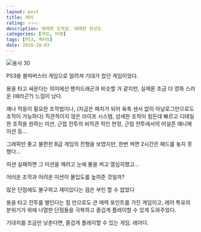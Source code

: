 ```yaml
---
layout: post
title: 레어
rating: ⭐️⭐️⭐️☆
description: 애매한 조작감, 애매한 완성도
categories: [게임, 비행]
tags: [PS3, 팩터5]
date: 2010-10-03
---
```


![용사 30](../../review/img/2010/lair.jpg)

PS3용 블럭버스터 게임으로 알려져 기대가 컸던 게임이었다.

용을 타고 싸운다는 의미에선 팬저드래군과 비슷할 거 같지만, 실제론 조금 더 영화 스러운 (에라곤?) 느낌이 났다.

꽤나 적응이 필요한 조작법이나, (지금은 패치가 되어 육축 센서 없이 아날로그만으로도 조작이 가능하다) 직관적이지 않은 라이프 시스템, 섬세한 조작이 힘든데 빠르고 디테일한 조작을 원하는 미션, 근접 전투의 비직관 적인 판정, 근접 전투에서의 어설픈 애니메이션 등...

그래픽만 좋고 불편한 B급 게임의 전형을 보였지만, 한번 켜면 2시간은 패드를 놓지 못했다...

미션 실패하면 그 미션을 깨려고 눈에 불을 켜고 열심히했고...

어러운 조작과 어려운 미션이 몰입도를 높여준 것일까?

많은 단점에도 불구하고 재미있다는 점은 부인 할 수 없었다

용을 타고 전투를 벌인다는 점 만으로도 큰 매력 포인트를 가진 게임이고, 레어 특유의 분위기가 위에 나열한 단점들을 극복하고 즐겁게 플레이할 수 있게 도와주었다.

기대치를 조금만 낮춘다면, 즐겁게 플레이할 수 있는 게임. 레어다.